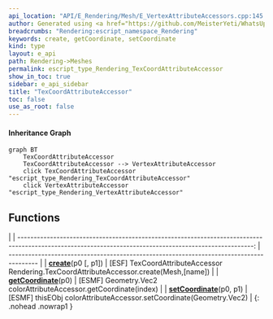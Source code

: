 ```yaml
---
api_location: "API/E_Rendering/Mesh/E_VertexAttributeAccessors.cpp:145:46"
author: Generated using <a href="https://github.com/MeisterYeti/WhatsUpDoc">WhatsUpDoc</a>
breadcrumbs: "Rendering:escript_namespace_Rendering"
keywords: create, getCoordinate, setCoordinate
kind: type
layout: e_api
path: Rendering->Meshes
permalink: escript_type_Rendering_TexCoordAttributeAccessor
show_in_toc: true
sidebar: e_api_sidebar
title: "TexCoordAttributeAccessor"
toc: false
use_as_root: false
---
```


#### Inheritance Graph

```mermaid
graph BT
	TexCoordAttributeAccessor
	TexCoordAttributeAccessor --> VertexAttributeAccessor
	click TexCoordAttributeAccessor "escript_type_Rendering_TexCoordAttributeAccessor"
	click VertexAttributeAccessor "escript_type_Rendering_VertexAttributeAccessor"
```

## Functions

|
| ------------------------------------------------------------------------------------------------------------------------------------------------------: | --------------------------------------------------------------------------------------- | 
| **[create](classRendering_1_1TexCoordAttributeAccessor#classRendering_1_1TexCoordAttributeAccessor_1a47396da8e5cd3086898b4c0e0252cd4d)**(p0 [, p1])     | [ESF] TexCoordAttributeAccessor Rendering.TexCoordAttributeAccessor.create(Mesh,[name]) | 
| **[getCoordinate](classRendering_1_1TexCoordAttributeAccessor#classRendering_1_1TexCoordAttributeAccessor_1a8a99fdfa239aac09a1cea77b7d8f8a5f)**(p0)     | [ESMF] Geometry.Vec2 colorAttributeAccessor.getCoordinate(index)                        | 
| **[setCoordinate](classRendering_1_1TexCoordAttributeAccessor#classRendering_1_1TexCoordAttributeAccessor_1a55b9f992080ade39eedcde25c64a6f4d)**(p0, p1) | [ESMF] thisEObj colorAttributeAccessor.setCoordinate(Geometry.Vec2)                     | 
{: .nohead .nowrap1 }

